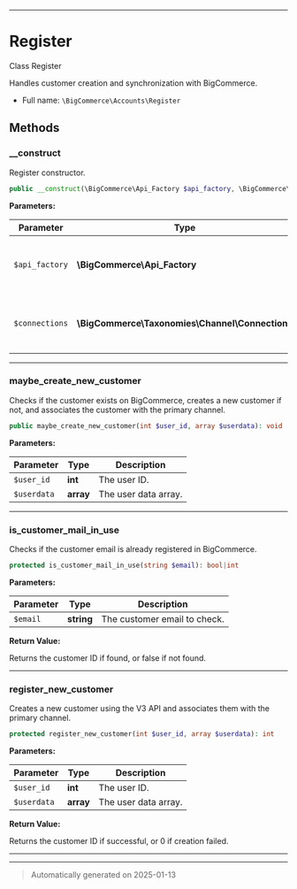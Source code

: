 ***

# Register

Class Register

Handles customer creation and synchronization with BigCommerce.

* Full name: `\BigCommerce\Accounts\Register`




## Methods


### __construct

Register constructor.

```php
public __construct(\BigCommerce\Api_Factory $api_factory, \BigCommerce\Taxonomies\Channel\Connections $connections): mixed
```








**Parameters:**

| Parameter | Type | Description |
|-----------|------|-------------|
| `$api_factory` | **\BigCommerce\Api_Factory** | The API factory for interacting with BigCommerce&#039;s API. |
| `$connections` | **\BigCommerce\Taxonomies\Channel\Connections** | The connections instance for managing channels. |





***

### maybe_create_new_customer

Checks if the customer exists on BigCommerce, creates a new customer if not,
and associates the customer with the primary channel.

```php
public maybe_create_new_customer(int $user_id, array $userdata): void
```








**Parameters:**

| Parameter | Type | Description |
|-----------|------|-------------|
| `$user_id` | **int** | The user ID. |
| `$userdata` | **array** | The user data array. |





***

### is_customer_mail_in_use

Checks if the customer email is already registered in BigCommerce.

```php
protected is_customer_mail_in_use(string $email): bool|int
```








**Parameters:**

| Parameter | Type | Description |
|-----------|------|-------------|
| `$email` | **string** | The customer email to check. |


**Return Value:**

Returns the customer ID if found, or false if not found.




***

### register_new_customer

Creates a new customer using the V3 API and associates them with the primary channel.

```php
protected register_new_customer(int $user_id, array $userdata): int
```








**Parameters:**

| Parameter | Type | Description |
|-----------|------|-------------|
| `$user_id` | **int** | The user ID. |
| `$userdata` | **array** | The user data array. |


**Return Value:**

Returns the customer ID if successful, or 0 if creation failed.




***


***
> Automatically generated on 2025-01-13
